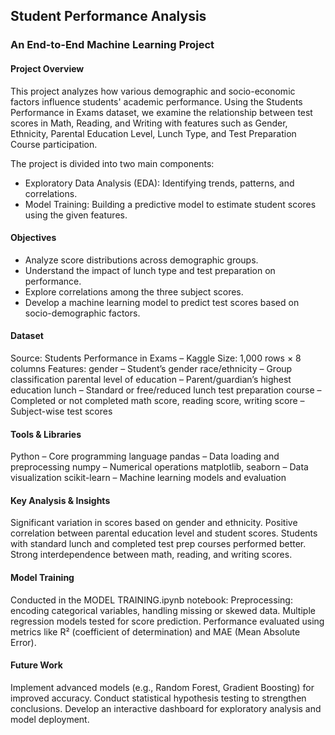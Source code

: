 ## Student Performance Analysis

### An End-to-End Machine Learning Project
#### Project Overview
This project analyzes how various demographic and socio-economic factors influence students' academic performance. Using the Students Performance in Exams dataset, we examine the relationship between test scores in Math, Reading, and Writing with features such as Gender, Ethnicity, Parental Education Level, Lunch Type, and Test Preparation Course participation.

The project is divided into two main components:
- Exploratory Data Analysis (EDA): Identifying trends, patterns, and correlations.
- Model Training: Building a predictive model to estimate student scores using the given features.

#### Objectives
- Analyze score distributions across demographic groups.
- Understand the impact of lunch type and test preparation on performance.
- Explore correlations among the three subject scores.
- Develop a machine learning model to predict test scores based on socio-demographic factors.

#### Dataset
Source: Students Performance in Exams – Kaggle
Size: 1,000 rows × 8 columns
Features:
gender – Student’s gender
race/ethnicity – Group classification
parental level of education – Parent/guardian’s highest education
lunch – Standard or free/reduced lunch
test preparation course – Completed or not completed
math score, reading score, writing score – Subject-wise test scores

#### Tools & Libraries
Python – Core programming language
pandas – Data loading and preprocessing
numpy – Numerical operations
matplotlib, seaborn – Data visualization
scikit-learn – Machine learning models and evaluation

#### Key Analysis & Insights
Significant variation in scores based on gender and ethnicity.
Positive correlation between parental education level and student scores.
Students with standard lunch and completed test prep courses performed better.
Strong interdependence between math, reading, and writing scores.

#### Model Training
Conducted in the MODEL TRAINING.ipynb notebook:
Preprocessing: encoding categorical variables, handling missing or skewed data.
Multiple regression models tested for score prediction.
Performance evaluated using metrics like R² (coefficient of determination) and MAE (Mean Absolute Error).

#### Future Work
Implement advanced models (e.g., Random Forest, Gradient Boosting) for improved accuracy.
Conduct statistical hypothesis testing to strengthen conclusions.
Develop an interactive dashboard for exploratory analysis and model deployment.
